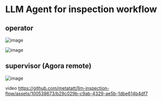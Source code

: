 # LLM Agent for inspection workflow

## operator
![image](https://github.com/metatatt/llm-inspection-flow/assets/100538673/92c578a0-03aa-4ef7-9432-fe228fa5d420)

![image](https://github.com/metatatt/llm-inspection-flow/assets/100538673/34849bf9-2476-4a2e-af1f-27f68b1886dd)

## supervisor (Agora remote)
![image](https://github.com/metatatt/llm-inspection-flow/assets/100538673/f815b922-e288-45b0-9e0a-32bc4c1e3123)


video 
https://github.com/metatatt/llm-inspection-flow/assets/100538673/b29c029b-c9ab-4329-ae5b-1dbe614b4df7